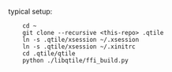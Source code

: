 typical setup:

		cd ~
		git clone --recursive <this-repo> .qtile
		ln -s .qtile/xsession ~/.xsession
		ln -s .qtile/xsession ~/.xinitrc
		cd .qtile/qtile
		python ./libqtile/ffi_build.py


